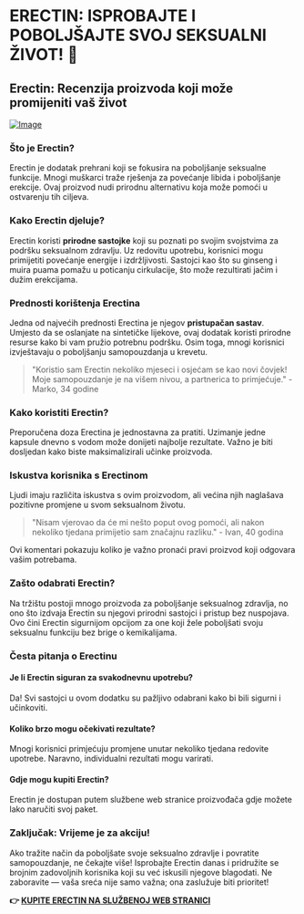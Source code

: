 # ERECTIN: ISPROBAJTE I POBOLJŠAJTE SVOJ SEKSUALNI ŽIVOT! 🌟

## Erectin: Recenzija proizvoda koji može promijeniti vaš život

[![Image](https://www2.sellhealth.com/256/erectin_12_1.jpg)](https://gchaffi.com/op062ZBX)

### Što je Erectin?

Erectin je dodatak prehrani koji se fokusira na poboljšanje seksualne funkcije. Mnogi muškarci traže rješenja za povećanje libida i poboljšanje erekcije. Ovaj proizvod nudi prirodnu alternativu koja može pomoći u ostvarenju tih ciljeva. 

### Kako Erectin djeluje?

Erectin koristi **prirodne sastojke** koji su poznati po svojim svojstvima za podršku seksualnom zdravlju. Uz redovitu upotrebu, korisnici mogu primijetiti povećanje energije i izdržljivosti. Sastojci kao što su ginseng i muira puama pomažu u poticanju cirkulacije, što može rezultirati jačim i dužim erekcijama.

### Prednosti korištenja Erectina

Jedna od najvećih prednosti Erectina je njegov **pristupačan sastav**. Umjesto da se oslanjate na sintetičke lijekove, ovaj dodatak koristi prirodne resurse kako bi vam pružio potrebnu podršku. Osim toga, mnogi korisnici izvještavaju o poboljšanju samopouzdanja u krevetu.

> "Koristio sam Erectin nekoliko mjeseci i osjećam se kao novi čovjek! Moje samopouzdanje je na višem nivou, a partnerica to primjećuje." - Marko, 34 godine

### Kako koristiti Erectin?

Preporučena doza Erectina je jednostavna za pratiti. Uzimanje jedne kapsule dnevno s vodom može donijeti najbolje rezultate. Važno je biti dosljedan kako biste maksimalizirali učinke proizvoda.

### Iskustva korisnika s Erectinom

Ljudi imaju različita iskustva s ovim proizvodom, ali većina njih naglašava pozitivne promjene u svom seksualnom životu.

> "Nisam vjerovao da će mi nešto poput ovog pomoći, ali nakon nekoliko tjedana primijetio sam značajnu razliku." - Ivan, 40 godina

Ovi komentari pokazuju koliko je važno pronaći pravi proizvod koji odgovara vašim potrebama.

### Zašto odabrati Erectin?

Na tržištu postoji mnogo proizvoda za poboljšanje seksualnog zdravlja, no ono što izdvaja Erectin su njegovi prirodni sastojci i pristup bez nuspojava. Ovo čini Erectin sigurnijom opcijom za one koji žele poboljšati svoju seksualnu funkciju bez brige o kemikalijama.

### Česta pitanja o Erectinu

#### Je li Erectin siguran za svakodnevnu upotrebu?

Da! Svi sastojci u ovom dodatku su pažljivo odabrani kako bi bili sigurni i učinkoviti.

#### Koliko brzo mogu očekivati rezultate?

Mnogi korisnici primjećuju promjene unutar nekoliko tjedana redovite upotrebe. Naravno, individualni rezultati mogu varirati.

#### Gdje mogu kupiti Erectin?

Erectin je dostupan putem službene web stranice proizvođača gdje možete lako naručiti svoj paket.

### Zaključak: Vrijeme je za akciju!

Ako tražite način da poboljšate svoje seksualno zdravlje i povratite samopouzdanje, ne čekajte više! Isprobajte Erectin danas i pridružite se brojnim zadovoljnih korisnika koji su već iskusili njegove blagodati. Ne zaboravite — vaša sreća nije samo važna; ona zaslužuje biti prioritet!



**👉 [KUPITE ERECTIN NA SLUŽBENOJ WEB STRANICI](https://gchaffi.com/op062ZBX)**